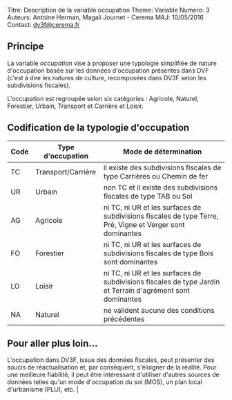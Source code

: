 Titre: Description de la variable occupation
Theme: Variable
Numero: 3
Auteurs: Antoine Herman, Magali Journet - Cerema
MAJ: 10/05/2016
Contact: dv3f@cerema.fr

## Principe

La variable _occupation_ vise à proposer une typologie simplifiée de nature d'occupation basée sur les 
données d'occupation présentes dans DVF (c'est à dire les natures de culture, recomposées dans DV3F selon les subdivisions fiscales).

L'occupation est regroupée selon six catégories : Agricole, Naturel, Forestier, Urbain, Transport et Carrière et Loisir. 

## Codification de la typologie d'occupation

| Code | Type d'occupation  | Mode de détermination                                                      |
|------|--------------------|----------------------------------------------------------------------------|
| TC   | Transport/Carrière | il existe des subdivisions fiscales de type Carrières ou Chemin de fer  |
| UR   | Urbain             | non TC et il existe des subdivisions fiscales de type TAB ou Sol     |
| AG   | Agricole           | ni TC, ni UR et les surfaces de subdivisions fiscales de type Terre, Pré, Vigne et Verger sont dominantes |
| FO   | Forestier          | ni TC, ni UR et les surfaces de subdivisions fiscales de type Bois sont dominantes |
| LO   | Loisir             | ni TC, ni UR et les surfaces de subdivisions fiscales de type Jardin et Terrain d'agrément sont dominantes |
| NA   | Naturel            | ne valident aucune des conditions précédentes

## Pour aller plus loin...

L'occupation dans DV3F, issue des données fiscales, peut présenter des soucis de réactualisation
et, par conséquent, s'éloigner de la réalité. Pour une meilleure fiabilité, il peut être intéressant d'utiliser
d'autres sources de données telles qu'un mode d'occupation du sol (MOS), un plan local d'urbanisme (PLU), etc. 							 |